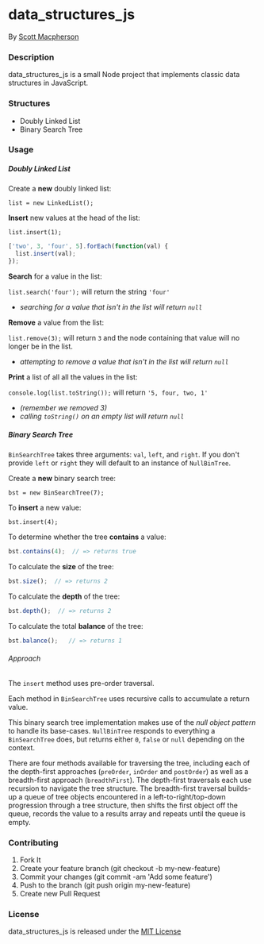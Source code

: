 # data_structures_js
By [Scott Macpherson](https://github.com/scottmacphersonmusic)

### Description
data_structures_js is a small Node project that implements classic data structures in JavaScript.

### Structures
- Doubly Linked List
- Binary Search Tree

### Usage
##### Doubly Linked List
Create a **new** doubly linked list:

`list = new LinkedList();`

**Insert** new values at the head of the list:

`list.insert(1);`

```javascript
['two', 3, 'four', 5].forEach(function(val) {
  list.insert(val);
});
```

**Search** for a value in the list:

`list.search('four');` will return the string `'four'`

- *searching for a value that isn't in the list will return `null`*

**Remove** a value from the list:

`list.remove(3);` will return `3` and the node containing that value will no longer be in the list.

- *attempting to remove a value that isn't in the list will return `null`*

**Print** a list of all all the values in the list:

`console.log(list.toString());` will return `'5, four, two, 1'`

- *(remember we removed 3)*
- *calling `toString()` on an empty list will return `null`*

##### Binary Search Tree
`BinSearchTree` takes three arguments: `val`, `left`, and `right`.  If you don't provide `left` or `right` they will default to an instance of `NullBinTree`.

Create a **new** binary search tree:

`bst = new BinSearchTree(7);`

To **insert** a new value:

`bst.insert(4);`

To determine whether the tree **contains** a value:

```javascript
bst.contains(4);  // => returns true
```

To calculate the **size** of the tree:

```javascript
bst.size();  // => returns 2
```

To calculate the **depth** of the tree:

```javascript
bst.depth();  // => returns 2
```

To calculate the total **balance** of the tree:

```javascript
bst.balance();   // => returns 1
```

###### Approach
The `insert` method uses pre-order traversal.

Each method in `BinSearchTree` uses recursive calls to accumulate a return value.

This binary search tree implementation makes use of the *null object pattern* to handle its base-cases.  `NullBinTree` responds to everything a `BinSearchTree` does, but returns either `0`, `false` or `null` depending on the context.

There are four methods available for traversing the tree, including each of the depth-first approaches (`preOrder`, `inOrder` and `postOrder`) as well as a breadth-first approach (`breadthFirst`).  The depth-first traversals each use recursion to navigate the tree structure.  The breadth-first traversal builds-up a queue of tree objects encountered in a left-to-right/top-down progression through a tree structure, then shifts the first object off the queue, records the value to a results array and repeats until the queue is empty.

### Contributing
1. Fork It
2. Create your feature branch (git checkout -b my-new-feature)
3. Commit your changes (git commit -am 'Add some feature')
4. Push to the branch (git push origin my-new-feature)
5. Create new Pull Request


### License
data_structures_js is released under the [MIT License](http://opensource.org/licenses/MIT)
